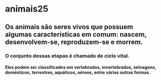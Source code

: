# animais25 #
## Os animais são seres vivos que possuem algumas características em comum: nascem, desenvolvem-se, reproduzem-se e morrem. ##
### O conjunto dessas etapas é chamado de ciclo vital. ###
#### Eles podem ser classificados em vertebrados, invertebrados, selvagens, domésticos, terrestres, aquáticos, aéreos, entre várias outras formas. ####

